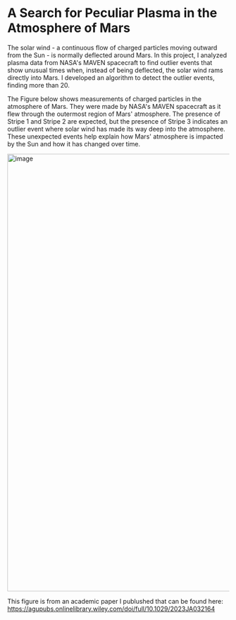 # A Search for Peculiar Plasma in the Atmosphere of Mars

The solar wind - a continuous flow of charged particles moving outward from the Sun - is normally deflected around Mars. In this project, I analyzed plasma data from NASA's MAVEN spacecraft to find outlier events that show unusual times when, instead of being deflected, the solar wind rams directly into Mars. I developed an algorithm to detect the outlier events, finding more than 20.

The Figure below shows measurements of charged particles in the atmosphere of Mars. They were made by NASA's MAVEN spacecraft as it flew through the outermost region of Mars' atmosphere. The presence of Stripe 1 and Stripe 2 are expected, but the presence of Stripe 3 indicates an outlier event where solar wind has made its way deep into the atmosphere. These unexpected events help explain how Mars' atmosphere is impacted by the Sun and how it has changed over time. 


<img width="990" alt="image" src="https://github.com/user-attachments/assets/60696c37-6781-43de-8a92-556123918c4c" />

This figure is from an academic paper I publushed that can be found here: https://agupubs.onlinelibrary.wiley.com/doi/full/10.1029/2023JA032164
